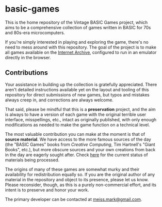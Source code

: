 # basic-games

This is the home repository of the Vintage BASIC Games project, which
aims to be a comprehensive collection of games written in BASIC for
70s and 80s-era microcomputers.

If you're simply interested in playing and exploring the game, there's
no need to mess around with this repository.  The goal of the project
is to make all games available on the [Internet
Archive](https://archive.org/details/basic-games), configured to run
in an emulator directly in the browser.

## Contributions

Your assistance in building up the collection is gratefully
appreciated.  There aren't detailed instructions available yet on the
layout and tooling of this repository for direct submissions of new
games, but typos and mistakes always creep in, and corrections are
always welcome.

That said, please be mindful that this is a **preservation** project,
and the aim is always to have a version of each game with the original
terrible user interface, misspellings, etc., intact as originally
published, with only enough modifications as needed to make the game
function on a technical level.

The most valuable contribution you can make at the moment is that of
**source material**.  We have access to the more famous sources of the
day (the "BASIC Games" books from *Creative Computing*, Tim Hartnell's
"Giant Books", etc.), but more obscure sources and your own creations
from back in the day are eagerly sought after.  Check
[here](status.md) for the current status of materials being processed.

The origins of many of these games are somewhat murky and their
availability for redistribution equally so.  If you are the original
author of any material in the repository and object to its presence,
please let us know.  Please reconsider, though, as this is a purely
non-commercial effort, and its intent is to preserve and honor your
work.

The primary developer can be contacted at meiss.mark@gmail.com.
